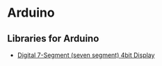 # Arduino


## Libraries for Arduino 

* [Digital 7-Segment (seven segment) 4bit Display](https://github.com/oferhaviv/Arduino/wiki/Digital%207-Segment%20(seven%20segment)%204bit%20Display)
